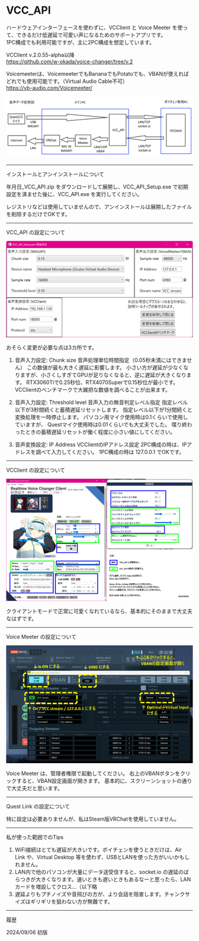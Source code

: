 # VCC_API

ハードウェアインターフェースを使わずに、VCClient と Voice Meeter を使って、できるだけ低遅延で可愛い声になるためのサポートアプリです。  
1PC構成でも利用可能ですが、主に2PC構成を想定しています。

VCClient v.2.0.55-alpha以降  
https://github.com/w-okada/voice-changer/tree/v.2

Voicemeeterは、VoicemeeterでもBananaでもPotatoでも、VBANが使えればどれでも使用可能です。（Virtual Audio Cable不可）  
https://vb-audio.com/Voicemeeter/

![Flowchart](Documents/Flowchart.png)

---

インストールとアンインストールについて

年月日_VCC_API.zip をダウンロードして展開し、VCC_API_Setup.exe で初期設定を済ませた後に、VCC_API.exe を実行してください。

レジストリなどは使用していませんので、アンインストールは展開したファイルを削除するだけでOKです。

---

VCC_API の設定について

![VCC_API_Settings](Documents/VCC_API_Settings.png)

おそらく変更が必要な点は3カ所です。

1. 音声入力設定: Chunk size
音声処理単位時間指定（0.05秒未満にはできません）
この数値が最も大きく遅延に影響します。
小さい方が遅延が少なくなりますが、小さくしすぎてGPUが足りなくなると、逆に遅延が大きくなります。
RTX3060Tiで0.25秒位、RTX4070Superで0.15秒位が最小です。
VCClientのベンチマークで大雑把な数値を調べることが出来ます。

1. 音声入力設定: Threshold level
音声入力の無音判定レベル指定
指定レベル以下が3秒間続くと蓄積遅延リセットします。
指定レベル以下が1分間続くと変換処理を一時停止します。
パソコン用マイク使用時は0.1くらいで使用していますが、
Questマイク使用時は0.01くらいでも大丈夫でした。
喋り終わったときの蓄積遅延リセットが働く程度に小さい値にしてください。

1. 音声変換設定: IP Address
VCClientのIPアドレス設定
2PC構成の時は、IPアドレスを調べて入力してください。
1PC構成の時は 127.0.0.1 でOKです。

---

VCClient の設定について

![VCClient_Settings](Documents/VCClient_Settings.png)

クライアントモードで正常に可愛くなれているなら、基本的にそのままで大丈夫なはずです。

---

Voice Meeter の設定について

![VoiceMeeter_Settings](Documents/VoiceMeeter_Settings.png)

Voice Meeter は、管理者権限で起動してください。
右上のVBANボタンをクリックすると、VBAN設定画面が開きます。
基本的に、スクリーンショットの通りで大丈夫だと思います。

---

Quest Link の設定について

特に設定は必要ありませんが、私はSteam版VRChatを使用していません。

---

私が使った範囲でのTips

1. WiFi接続はとても遅延が大きいです。ボイチェンを使うときだけは、Air Link や、Virtual Desktop 等を使わず、USBとLANを使った方がいいかもしれません。
1. LAN内で他のパソコンが大量にデータ送受信すると、socket.io の遅延のばらつきが大きくなります。速いときも遅いときもあるなーと思ったら、LANカードを増設してクロス…（以下略
1. 遅延よりもプチノイズや音飛びの方が、より会話を阻害します。チャンクサイズはギリギリを狙わない方が無難です。

---

履歴

2024/09/06 初版


